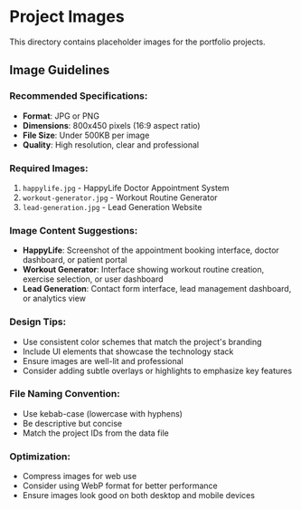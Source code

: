 # Project Images

This directory contains placeholder images for the portfolio projects.

## Image Guidelines

### Recommended Specifications:
- **Format**: JPG or PNG
- **Dimensions**: 800x450 pixels (16:9 aspect ratio)
- **File Size**: Under 500KB per image
- **Quality**: High resolution, clear and professional

### Required Images:
1. `happylife.jpg` - HappyLife Doctor Appointment System
2. `workout-generator.jpg` - Workout Routine Generator
3. `lead-generation.jpg` - Lead Generation Website

### Image Content Suggestions:
- **HappyLife**: Screenshot of the appointment booking interface, doctor dashboard, or patient portal
- **Workout Generator**: Interface showing workout routine creation, exercise selection, or user dashboard
- **Lead Generation**: Contact form interface, lead management dashboard, or analytics view

### Design Tips:
- Use consistent color schemes that match the project's branding
- Include UI elements that showcase the technology stack
- Ensure images are well-lit and professional
- Consider adding subtle overlays or highlights to emphasize key features

### File Naming Convention:
- Use kebab-case (lowercase with hyphens)
- Be descriptive but concise
- Match the project IDs from the data file

### Optimization:
- Compress images for web use
- Consider using WebP format for better performance
- Ensure images look good on both desktop and mobile devices
